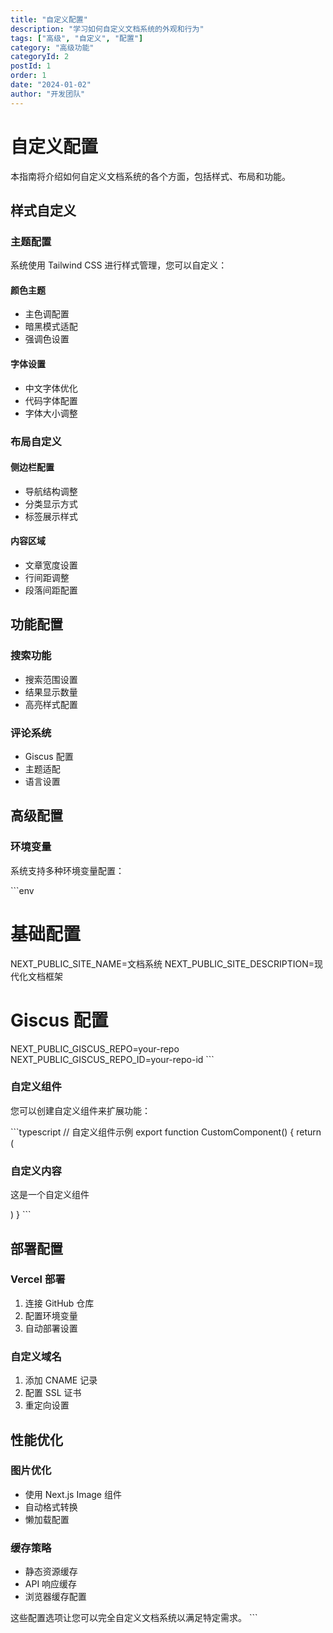 ```yaml
---
title: "自定义配置"
description: "学习如何自定义文档系统的外观和行为"
tags: ["高级", "自定义", "配置"]
category: "高级功能"
categoryId: 2
postId: 1
order: 1
date: "2024-01-02"
author: "开发团队"
---
```


# 自定义配置

本指南将介绍如何自定义文档系统的各个方面，包括样式、布局和功能。

## 样式自定义

### 主题配置

系统使用 Tailwind CSS 进行样式管理，您可以自定义：

#### 颜色主题

- 主色调配置
- 暗黑模式适配
- 强调色设置

#### 字体设置

- 中文字体优化
- 代码字体配置
- 字体大小调整

### 布局自定义

#### 侧边栏配置

- 导航结构调整
- 分类显示方式
- 标签展示样式

#### 内容区域

- 文章宽度设置
- 行间距调整
- 段落间距配置

## 功能配置

### 搜索功能

- 搜索范围设置
- 结果显示数量
- 高亮样式配置

### 评论系统

- Giscus 配置
- 主题适配
- 语言设置

## 高级配置

### 环境变量

系统支持多种环境变量配置：

\`\`\`env
# 基础配置
NEXT_PUBLIC_SITE_NAME=文档系统
NEXT_PUBLIC_SITE_DESCRIPTION=现代化文档框架

# Giscus 配置
NEXT_PUBLIC_GISCUS_REPO=your-repo
NEXT_PUBLIC_GISCUS_REPO_ID=your-repo-id
\`\`\`

### 自定义组件

您可以创建自定义组件来扩展功能：

\`\`\`typescript
// 自定义组件示例
export function CustomComponent() {
  return (
    <div className="custom-component">
      <h3>自定义内容</h3>
      <p>这是一个自定义组件</p>
    </div>
  )
}
\`\`\`

## 部署配置

### Vercel 部署

1. 连接 GitHub 仓库
2. 配置环境变量
3. 自动部署设置

### 自定义域名

1. 添加 CNAME 记录
2. 配置 SSL 证书
3. 重定向设置

## 性能优化

### 图片优化

- 使用 Next.js Image 组件
- 自动格式转换
- 懒加载配置

### 缓存策略

- 静态资源缓存
- API 响应缓存
- 浏览器缓存配置

这些配置选项让您可以完全自定义文档系统以满足特定需求。
\`\`\`
